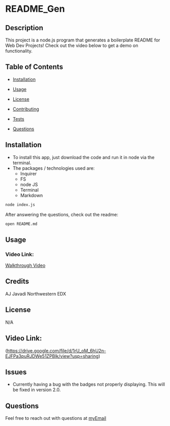 # README_Gen

## Description
This project is a node.js program that generates a boilerplate README for Web Dev Projects! Check out the video below to get a demo on functionality.

## Table of Contents 

* [Installation](#installation)

* [Usage](#usage)

* [License](#license)

* [Contributing](#contributing)

* [Tests](#tests)

* [Questions](#questions)
<!-- 
## User Story 
* AS A developer
* I WANT a README generator
* SO THAT I can quickly create a professional README for a new project

## Acceptance Cases
* GIVEN a command-line application that accepts user input
* WHEN I am prompted for information about my application repository
* THEN a high-quality, professional README.md is generated with the title of my project and sections entitled Description, Table of Contents, Installation, Usage, License, Contributing, Tests, and Questions
* WHEN I enter my project title
* THEN this is displayed as the title of the README
* WHEN I enter a description, installation instructions, usage information, contribution guidelines, and test instructions
* THEN this information is added to the sections of the README entitled Description, Installation, Usage, Contributing, and Tests
* WHEN I choose a license for my application from a list of options
* THEN a badge for that license is added near the top of the README and a notice is added to the section of the README entitled License that explains which license the application is covered under
* WHEN I enter my GitHub username
* THEN this is added to the section of the README entitled Questions, with a link to my GitHub profile
* WHEN I enter my email address
* THEN this is added to the section of the README entitled Questions, with instructions on how to reach me with additional questions
* WHEN I click on the links in the Table of Contents
* THEN I am taken to the corresponding section of the README
 -->
## Installation
- To install this app, just download the code and run it in node via the terminal.
- The packages / technologies used are:
  - Inquirer
  - FS
  - node JS 
  - Terminal
  - Markdown 



```sh
node index.js
```

After answering the questions, check out the readme:
```sh
open README.md
```



## Usage 
### Video Link:
[Walkthrough Video](https://drive.google.com/file/d/1rU_oM_6hU2n-EJFPa3puRJDWe51ZPBlk/view?usp=sharing)

## Credits 
AJ Javadi
Northwestern
EDX
## License 
N/A

## Video Link:
(https://drive.google.com/file/d/1rU_oM_6hU2n-EJFPa3puRJDWe51ZPBlk/view?usp=sharing)

## Issues
- Currently having a bug with the badges not properly displaying. This will be fixed in version 2.0.

## Questions 
Feel free to reach out with questions at [myEmail](amirjavadi25@gmail.com)
